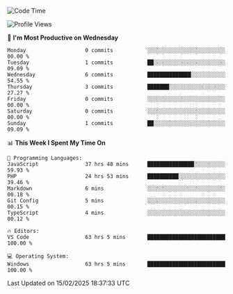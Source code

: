 <!--START_SECTION:waka-->
![Code Time](http://img.shields.io/badge/Code%20Time-4%2C107%20hrs%2040%20mins-blue)

![Profile Views](http://img.shields.io/badge/Profile%20Views-0-blue)

📅 **I'm Most Productive on Wednesday** 

```text
Monday                   0 commits           ░░░░░░░░░░░░░░░░░░░░░░░░░   00.00 % 
Tuesday                  1 commits           ██░░░░░░░░░░░░░░░░░░░░░░░   09.09 % 
Wednesday                6 commits           ██████████████░░░░░░░░░░░   54.55 % 
Thursday                 3 commits           ███████░░░░░░░░░░░░░░░░░░   27.27 % 
Friday                   0 commits           ░░░░░░░░░░░░░░░░░░░░░░░░░   00.00 % 
Saturday                 0 commits           ░░░░░░░░░░░░░░░░░░░░░░░░░   00.00 % 
Sunday                   1 commits           ██░░░░░░░░░░░░░░░░░░░░░░░   09.09 % 
```


📊 **This Week I Spent My Time On** 

```text
💬 Programming Languages: 
JavaScript               37 hrs 48 mins      ███████████████░░░░░░░░░░   59.93 % 
PHP                      24 hrs 53 mins      ██████████░░░░░░░░░░░░░░░   39.46 % 
Markdown                 6 mins              ░░░░░░░░░░░░░░░░░░░░░░░░░   00.18 % 
Git Config               5 mins              ░░░░░░░░░░░░░░░░░░░░░░░░░   00.15 % 
TypeScript               4 mins              ░░░░░░░░░░░░░░░░░░░░░░░░░   00.12 % 

🔥 Editors: 
VS Code                  63 hrs 5 mins       █████████████████████████   100.00 % 

💻 Operating System: 
Windows                  63 hrs 5 mins       █████████████████████████   100.00 % 
```


 Last Updated on 15/02/2025 18:37:33 UTC
<!--END_SECTION:waka-->
